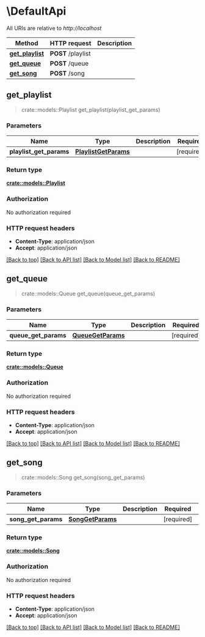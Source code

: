 # \DefaultApi

All URIs are relative to *http://localhost*

Method | HTTP request | Description
------------- | ------------- | -------------
[**get_playlist**](DefaultApi.md#get_playlist) | **POST** /playlist | 
[**get_queue**](DefaultApi.md#get_queue) | **POST** /queue | 
[**get_song**](DefaultApi.md#get_song) | **POST** /song | 



## get_playlist

> crate::models::Playlist get_playlist(playlist_get_params)


### Parameters


Name | Type | Description  | Required | Notes
------------- | ------------- | ------------- | ------------- | -------------
**playlist_get_params** | [**PlaylistGetParams**](PlaylistGetParams.md) |  | [required] |

### Return type

[**crate::models::Playlist**](Playlist.md)

### Authorization

No authorization required

### HTTP request headers

- **Content-Type**: application/json
- **Accept**: application/json

[[Back to top]](#) [[Back to API list]](../README.md#documentation-for-api-endpoints) [[Back to Model list]](../README.md#documentation-for-models) [[Back to README]](../README.md)


## get_queue

> crate::models::Queue get_queue(queue_get_params)


### Parameters


Name | Type | Description  | Required | Notes
------------- | ------------- | ------------- | ------------- | -------------
**queue_get_params** | [**QueueGetParams**](QueueGetParams.md) |  | [required] |

### Return type

[**crate::models::Queue**](Queue.md)

### Authorization

No authorization required

### HTTP request headers

- **Content-Type**: application/json
- **Accept**: application/json

[[Back to top]](#) [[Back to API list]](../README.md#documentation-for-api-endpoints) [[Back to Model list]](../README.md#documentation-for-models) [[Back to README]](../README.md)


## get_song

> crate::models::Song get_song(song_get_params)


### Parameters


Name | Type | Description  | Required | Notes
------------- | ------------- | ------------- | ------------- | -------------
**song_get_params** | [**SongGetParams**](SongGetParams.md) |  | [required] |

### Return type

[**crate::models::Song**](Song.md)

### Authorization

No authorization required

### HTTP request headers

- **Content-Type**: application/json
- **Accept**: application/json

[[Back to top]](#) [[Back to API list]](../README.md#documentation-for-api-endpoints) [[Back to Model list]](../README.md#documentation-for-models) [[Back to README]](../README.md)

